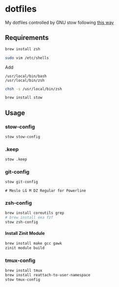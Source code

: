 # dotfiles

My dotfiles controlled by GNU stow following [this way](https://farseerfc.me/using-gnu-stow-to-manage-your-dotfiles.html)

## Requirements


```sh
brew install zsh
```
```sh
sudo vim /etc/shells
```
Add
```
/usr/local/bin/bash
/usr/local/bin/zsh
```
```sh
chsh -s /usr/local/bin/zsh
```

```sh
brew install stow
```

## Usage

### stow-config
```sh
stow stow-config
```

### .keep
```sh
stow .keep
```

### git-config
```sh
stow git-config
```

`# Meslo LG M DZ Regular for Powerline`

### zsh-config
```sh
brew install coreutils grep
# brew install exa fzf
stow zsh-config
```
#### Install Zinit Module
```sh
brew install make gcc gawk
zinit module build
```

### tmux-config
```sh
brew install tmux
brew install reattach-to-user-namespace
stow tmux-config
```
